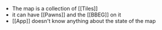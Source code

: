 - The map is a collection of [[Tiles]]
- it can have [[Pawns]] and the [[BBEG]] on it
- [[App]] doesn't know anything about the state of the map